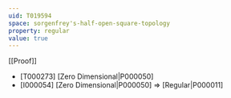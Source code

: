 ```yaml
---
uid: T019594
space: sorgenfrey's-half-open-square-topology
property: regular
value: true
---
```

[[Proof]]

* [T000273] [Zero Dimensional|P000050]
* [I000054] [Zero Dimensional|P000050] => [Regular|P000011]

